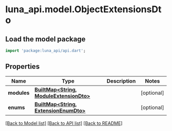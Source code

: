 # luna_api.model.ObjectExtensionsDto

## Load the model package
```dart
import 'package:luna_api/api.dart';
```

## Properties
Name | Type | Description | Notes
------------ | ------------- | ------------- | -------------
**modules** | [**BuiltMap&lt;String, ModuleExtensionDto&gt;**](ModuleExtensionDto.md) |  | [optional] 
**enums** | [**BuiltMap&lt;String, ExtensionEnumDto&gt;**](ExtensionEnumDto.md) |  | [optional] 

[[Back to Model list]](../README.md#documentation-for-models) [[Back to API list]](../README.md#documentation-for-api-endpoints) [[Back to README]](../README.md)


